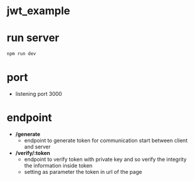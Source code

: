 # jwt_example

# **run server**
```bash
npm run dev
```
# **port**
- listening port 3000
# **endpoint**
- **/generate**
    - endpoint to generate token for communication start between client and server
- **/verify/:token**
    - endpoint to verify token with private key and so verify the integrity the information inside token
    - setting as parameter the token in url of the page
